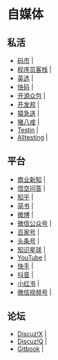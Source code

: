 # 自媒体

## 私活

- [码市](https://codemart.com/) | 
- [程序员客栈](https://www.proginn.com/) | 
- [英选](https://www.yingxuan.io/) | 
- [快码](https://kuaimacode.com/) | 
- [开源众包](https://zb.oschina.net/) | 
- [开发邦](https://www.kaifabang.com/) | 
- [猿急送](https://www.yuanjisong.com/) | 
- [猪八戒](https://zbj.com/) | 
- [Testin](https://www.testin.cn/) | 
- [Alltesting](https://www.alltesting.cn/) | 

## 平台

- [商业新知](https://www.shangyexinzhi.com/) | 
- [悟空问答](https://www.wukong.com/) | 
- [知乎](https://www.zhihu.com/) | 
- [简书](https://www.jianshu.com/) | 
- [微博](https://weibo.com/) | 
- [微信公众号](https://mp.weixin.qq.com/) | 
- [百家号](https://baijiahao.baidu.com/) | 
- [头条号](https://mp.toutiao.com/) | 
- [知识星球](https://www.zsxq.com/) | 
- [YouTube](https://www.youtube.com/) | 
- [快手](https://www.kuaishou.com/) | 
- [抖音](https://www.douyin.com/) | 
- [小红书](https://www.xiaohongshu.com/) | 
- [微信视频号](https://channels.weixin.qq.com/) | 

## 论坛

- [Discuz!X](https://www.discuz.net/) | 
- [Discuz!Q](https://discuz.com/) | 
- [Gitbook](https://www.gitbook.com/) | 